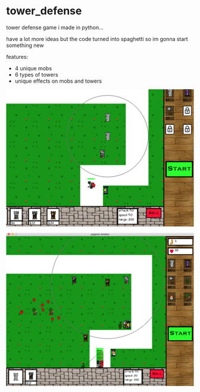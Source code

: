 # tower_defense

tower defense game i made in python...


have a lot more ideas but the code turned into spaghetti
so im gonna start something new


features:
 - 4 unique mobs
 - 6 types of towers 
 - unique effects on mobs and towers


 ![image](https://github.com/jackhamby/tower_defense/blob/master/images/screenshots/Screen%20Shot%202019-06-16%20at%206.50.12%20PM.png)



 ![image](https://github.com/jackhamby/tower_defense/blob/master/images/screenshots/Screen%20Shot%202019-06-16%20at%207.04.01%20PM.png)
